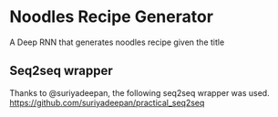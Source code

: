 # Noodles Recipe Generator
A Deep RNN that generates noodles recipe given the title 

## Seq2seq wrapper

Thanks to @suriyadeepan, the following seq2seq wrapper was used. https://github.com/suriyadeepan/practical_seq2seq
